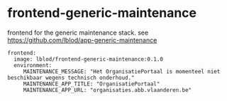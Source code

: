# frontend-generic-maintenance

frontend for the generic maintenance stack. see https://github.com/lblod/app-generic-maintenance

```
frontend:
  image: lblod/frontend-generic-maintenance:0.1.0
  environment:
     MAINTENANCE_MESSAGE: "Het OrganisatiePortaal is momenteel niet beschikbaar wegens technisch onderhoud."
     MAINTENANCE_APP_TITLE: "OrganisatiePortaal"
     MAINTENANCE_APP_URL: "organisaties.abb.vlaanderen.be"

```
